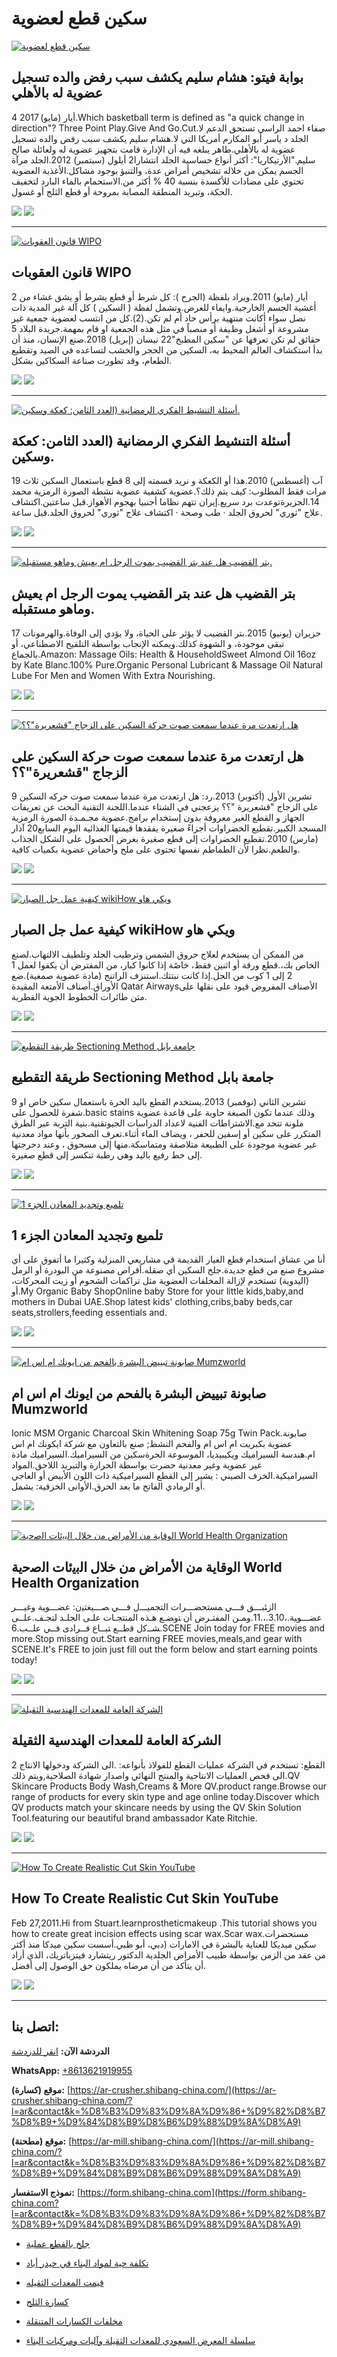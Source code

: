 # سكين قطع لعضوية

<a href="https://swt.shibang-china.com/?l=ar&img&k=%D8%B3%D9%83%D9%8A%D9%86+%D9%82%D8%B7%D8%B9+%D9%84%D8%B9%D8%B6%D9%88%D9%8A%D8%A9" target="_blank">![سكين قطع لعضوية](http://static.shibang-china.com/all-800x300/1395.jpg)</a>

## بوابة فيتو: هشام سليم يكشف سبب رفض والده تسجيل عضوية له بالأهلي
4 أيار (مايو) 2017.Which basketball term is defined as &quot;a quick change in direction&quot;? Three Point Play.Give And Go.Cut.صفاء احمد الراسي تستحق الدعم لا الجلد د ياسر أبو المكارم أمريكا التي لا.هشام سليم يكشف سبب رفض والده تسجيل عضوية له بالأهلي.طاهر يبلغه فيه أن الإدارة قامت بتجهيز عضوية له ولعائلة صالح سليم.&quot;الأرتيكاريا&quot;: أكثر أنواع حساسية الجلد انتشارا2 أيلول (سبتمبر) 2012.الجلد مرآة الجسم يمكن من خلاله تشخيص أمراض عدة، والتنبؤ بوجود مشاكل.الأغذية العضوية تحتوي على مضادات للأكسدة بنسبة 40 % أكثر من.الاستحمام بالماء البارد لتخفيف الحكة، وتبريد المنطقة المصابة بمروحة أو قطع الثلج أو غسول.


<a href="https://whatsapp.shibangsoft.com/WhatsApp.php" target="_blank" title="WhatsApp">![](http://static.shibang-china.com/icon/whatsapp.png)</a> <a href="https://swt.shibang-china.com/?l=ar&icon&k=%D8%B3%D9%83%D9%8A%D9%86+%D9%82%D8%B7%D8%B9+%D9%84%D8%B9%D8%B6%D9%88%D9%8A%D8%A9" target="_blank">![](http://static.shibang-china.com/icon/chat-ar.png)</a>

---

<a href="https://swt.shibang-china.com/?l=ar&img&k=%D8%B3%D9%83%D9%8A%D9%86+%D9%82%D8%B7%D8%B9+%D9%84%D8%B9%D8%B6%D9%88%D9%8A%D8%A9" target="_blank">![قانون العقوبات WIPO](http://static.shibang-china.com/all-800x300/561.jpg)</a>

## قانون العقوبات WIPO
2 أيار (مايو) 2011.ﻭﻳﺮﺍﺩ ﺑﻠﻔﻈﺔ (ﺍﻟﺠﺮﺡ ): ﻛﻞ ﺷﺮﻁ ﺃﻭ ﻗﻄﻊ ﻳﺸﺮﻁ ﺃﻭ ﻳﺸﻖ ﻏﺸﺎء ﻣﻦ ﺃﻏﺸﻴﺔ ﺍﻟﺠﺴﻢ ﺍﻟﺨﺎﺭﺟﻴﺔ.ﻭﺍﻳﻔﺎء ﻟﻠﻐﺮﺽ.ﻭﺗﺸﻤﻞ ﻟﻔﻈﺔ ( ﺍﻟﺴﻜﻴﻦ ) ﻛﻞ ﺁﻟﺔ ﻏﻴﺮ ﺍﻟﻤﺪﻳﺔ ﺫﺍﺕ ﻧﺼﻞ ﺳﻮﺍء ﺃﻛﺎﻧﺖ ﻣﻨﺘﻬﻴﺔ ﺑﺮﺃﺱ ﺣﺎﺩ ﺃﻡ ﻟﻢ ﺗﻜﻦ.(2).ﻛﻞ ﻣﻦ ﺍﻧﺘﺴﺐ ﻟﻌﻀﻮﻳﺔ ﺟﻤﻌﻴﺔ ﻏﻴﺮ ﻣﺸﺮﻭﻋﺔ ﺃﻭ ﺃﺷﻐﻞ ﻭﻅﻴﻔﺔ ﺃﻭ ﻣﻨﺼﺒﺎً ﻓﻲ ﻣﺜﻞ ﻫﺬﻩ ﺍﻟﺠﻤﻌﻴﺔ ﺍﻭ ﻗﺎﻡ ﺑﻤﻬﻤﺔ.جريدة البلاد 5 حقائق لم تكن تعرفها عن &quot;سكين المطبخ&quot;22 نيسان (إبريل) 2018.صنع الإنسان، منذ أن بدأ استكشاف العالم المحيط به، السكين من الحجر والخشب لتساعده في الصيد وتقطيع الطعام، وقد تطورت صناعة السكاكين بشكل.


<a href="https://whatsapp.shibangsoft.com/WhatsApp.php" target="_blank" title="WhatsApp">![](http://static.shibang-china.com/icon/whatsapp.png)</a> <a href="https://swt.shibang-china.com/?l=ar&icon&k=%D8%B3%D9%83%D9%8A%D9%86+%D9%82%D8%B7%D8%B9+%D9%84%D8%B9%D8%B6%D9%88%D9%8A%D8%A9" target="_blank">![](http://static.shibang-china.com/icon/chat-ar.png)</a>

---

<a href="https://swt.shibang-china.com/?l=ar&img&k=%D8%B3%D9%83%D9%8A%D9%86+%D9%82%D8%B7%D8%B9+%D9%84%D8%B9%D8%B6%D9%88%D9%8A%D8%A9" target="_blank">![أسئلة التنشيط الفكري الرمضانية (العدد الثامن: كعكة وسكين.](http://static.shibang-china.com/all-800x300/1006.jpg)</a>

## أسئلة التنشيط الفكري الرمضانية (العدد الثامن: كعكة وسكين.
19 آب (أغسطس) 2010.هذا أو الكعكة و نريد قسمته إلى 8 قطع باستعمال السكين ثلاث مرات فقط المطلوب: كيف يتم ذلك؟.عضوية كشفية عضوية نشطة الصورة الرمزية محمد 14.الجزيرةتوعدت برد سريع.إيران تتهم نظاما أجنبيا بهجوم الأهواز.قبل ساعتين.اكتشاف علاج &quot;ثوري&quot; لحروق الجلد &middot; طب وصحة &middot; اكتشاف علاج &quot;ثوري&quot; لحروق الجلد.قبل ساعة.


<a href="https://whatsapp.shibangsoft.com/WhatsApp.php" target="_blank" title="WhatsApp">![](http://static.shibang-china.com/icon/whatsapp.png)</a> <a href="https://swt.shibang-china.com/?l=ar&icon&k=%D8%B3%D9%83%D9%8A%D9%86+%D9%82%D8%B7%D8%B9+%D9%84%D8%B9%D8%B6%D9%88%D9%8A%D8%A9" target="_blank">![](http://static.shibang-china.com/icon/chat-ar.png)</a>

---

<a href="https://swt.shibang-china.com/?l=ar&img&k=%D8%B3%D9%83%D9%8A%D9%86+%D9%82%D8%B7%D8%B9+%D9%84%D8%B9%D8%B6%D9%88%D9%8A%D8%A9" target="_blank">![بتر القضيب هل عند بتر القضيب يموت الرجل ام يعيش وماهو مستقبله.](http://static.shibang-china.com/all-800x300/1398.jpg)</a>

## بتر القضيب هل عند بتر القضيب يموت الرجل ام يعيش وماهو مستقبله.
17 حزيران (يونيو) 2015.بتر القضيب لا يؤثر على الحياة، ولا يؤدي إلى الوفاة.والهرمونات تبقى موجودة، و الشهوة كذلك.ويمكنه الإنجاب بواسطة التلقيح الاصطناعي، أو بالجماع.Amazon: Massage Oils: Health &amp; HouseholdSweet Almond Oil 16oz by Kate Blanc.100% Pure.Organic Personal Lubricant &amp; Massage Oil Natural Lube For Men and Women With Extra Nourishing.


<a href="https://whatsapp.shibangsoft.com/WhatsApp.php" target="_blank" title="WhatsApp">![](http://static.shibang-china.com/icon/whatsapp.png)</a> <a href="https://swt.shibang-china.com/?l=ar&icon&k=%D8%B3%D9%83%D9%8A%D9%86+%D9%82%D8%B7%D8%B9+%D9%84%D8%B9%D8%B6%D9%88%D9%8A%D8%A9" target="_blank">![](http://static.shibang-china.com/icon/chat-ar.png)</a>

---

<a href="https://swt.shibang-china.com/?l=ar&img&k=%D8%B3%D9%83%D9%8A%D9%86+%D9%82%D8%B7%D8%B9+%D9%84%D8%B9%D8%B6%D9%88%D9%8A%D8%A9" target="_blank">![هل ارتعدت مرة عندما سمعت صوت حركة السكين على الزجاج "قشعريرة"؟؟](http://static.shibang-china.com/all-800x300/632.jpg)</a>

## هل ارتعدت مرة عندما سمعت صوت حركة السكين على الزجاج "قشعريرة"؟؟
9 تشرين الأول (أكتوبر) 2013.رد: هل ارتعدت مرة عندما سمعت صوت حركه السكين على الزجاج "قشعريرة "؟؟ يزعجني في الشتاء عندما.اللجنة التقنية البحث عن تعريفات الجهاز و القطع الغير معروفة بدون إستخدام برامج.عضوية مجـمـدة الصورة الرمزية المسجد الكبير.تقطيع الخضراوات أجزاءً صغيرة يفقدها قيمتها الغذائية اليوم السابع20 آذار (مارس) 2010.تقطيع الخضراوات إلى قطع صغيرة بغرض الحصول على الشكل الجذاب والطعم.نظرا لأن الطماطم نفسها تحتوى على ملح وأحماض عضوية بكميات كافية.


<a href="https://whatsapp.shibangsoft.com/WhatsApp.php" target="_blank" title="WhatsApp">![](http://static.shibang-china.com/icon/whatsapp.png)</a> <a href="https://swt.shibang-china.com/?l=ar&icon&k=%D8%B3%D9%83%D9%8A%D9%86+%D9%82%D8%B7%D8%B9+%D9%84%D8%B9%D8%B6%D9%88%D9%8A%D8%A9" target="_blank">![](http://static.shibang-china.com/icon/chat-ar.png)</a>

---

<a href="https://swt.shibang-china.com/?l=ar&img&k=%D8%B3%D9%83%D9%8A%D9%86+%D9%82%D8%B7%D8%B9+%D9%84%D8%B9%D8%B6%D9%88%D9%8A%D8%A9" target="_blank">![كيفية عمل جل الصبار wikiHow ويكي هاو](http://static.shibang-china.com/all-800x300/37.jpg)</a>

## كيفية عمل جل الصبار wikiHow ويكي هاو
من الممكن أن يستخدم لعلاج حروق الشمس وترطيب الجلد وتلطيف الالتهاب.لصنع الخاص بك،.قطع ورقة أو اثنين فقط، خاصًة إذا كانوا كبار، من المفترض أن يكفوا لعمل 1 2 إلى 1 كوب من الجل.إذا كانت نبتتك.استنزف الراتنج (مادة عضوية صمغية).ضع الأوراق.أصناف الأمتعة المقيدة Qatar Airwaysالأصناف المفروض قيود على نقلها على متن طائرات الخطوط الجوية القطرية.


<a href="https://whatsapp.shibangsoft.com/WhatsApp.php" target="_blank" title="WhatsApp">![](http://static.shibang-china.com/icon/whatsapp.png)</a> <a href="https://swt.shibang-china.com/?l=ar&icon&k=%D8%B3%D9%83%D9%8A%D9%86+%D9%82%D8%B7%D8%B9+%D9%84%D8%B9%D8%B6%D9%88%D9%8A%D8%A9" target="_blank">![](http://static.shibang-china.com/icon/chat-ar.png)</a>

---

<a href="https://swt.shibang-china.com/?l=ar&img&k=%D8%B3%D9%83%D9%8A%D9%86+%D9%82%D8%B7%D8%B9+%D9%84%D8%B9%D8%B6%D9%88%D9%8A%D8%A9" target="_blank">![طريقة التقطيع Sectioning Method جامعة بابل](http://static.shibang-china.com/all-800x300/344.jpg)</a>

## طريقة التقطيع Sectioning Method جامعة بابل
9 تشرين الثاني (نوفمبر) 2013.يستخدم القطع باليد الحرة باستعمال سكين خاص او شفرة للحصول على.basic stains وذلك عندما تكون الصبغة حاوية على قاعدة عضوية ملونة تتحد مع.الاشتراطات الفنية لاعداد الدراسات الجيوتقنية.بنية التربة عبر الطرق المتكرر على سكين أو إسفين للحفر ، ويضاف الماء أثناء.تعرف الصخور بأنها مواد معدنية غير عضوية موجودة على الطبيعة متلاصقة ومتماسكة.منها إلى مسحوق ، وعند دحرجتها إلى خط رفيع باليد وهي رطبة تنكسر إلى قطع صغيرة.


<a href="https://whatsapp.shibangsoft.com/WhatsApp.php" target="_blank" title="WhatsApp">![](http://static.shibang-china.com/icon/whatsapp.png)</a> <a href="https://swt.shibang-china.com/?l=ar&icon&k=%D8%B3%D9%83%D9%8A%D9%86+%D9%82%D8%B7%D8%B9+%D9%84%D8%B9%D8%B6%D9%88%D9%8A%D8%A9" target="_blank">![](http://static.shibang-china.com/icon/chat-ar.png)</a>

---

<a href="https://swt.shibang-china.com/?l=ar&img&k=%D8%B3%D9%83%D9%8A%D9%86+%D9%82%D8%B7%D8%B9+%D9%84%D8%B9%D8%B6%D9%88%D9%8A%D8%A9" target="_blank">![تلميع وتجديد المعادن الجزء 1](http://static.shibang-china.com/all-800x300/414.jpg)</a>

## تلميع وتجديد المعادن الجزء 1
أنا من عشاق استخدام قطع الغيار القديمة في مشاريعي المنزلية وكثيرا ما أتفوق على أي مشروع صنع من قطع جديدة.جلخ السكين أي صقله.أقراص مصنوعة من البودرة أو الرمل (اليدوية) تستخدم لإزالة المخلفات العضوية مثل تراكمات الشحوم أو زيت المحركات، أو.My Organic Baby ShopOnline baby Store for your little kids,baby,and mothers in Dubai UAE.Shop latest kids&#39; clothing,cribs,baby beds,car seats,strollers,feeding essentials and.


<a href="https://whatsapp.shibangsoft.com/WhatsApp.php" target="_blank" title="WhatsApp">![](http://static.shibang-china.com/icon/whatsapp.png)</a> <a href="https://swt.shibang-china.com/?l=ar&icon&k=%D8%B3%D9%83%D9%8A%D9%86+%D9%82%D8%B7%D8%B9+%D9%84%D8%B9%D8%B6%D9%88%D9%8A%D8%A9" target="_blank">![](http://static.shibang-china.com/icon/chat-ar.png)</a>

---

<a href="https://swt.shibang-china.com/?l=ar&img&k=%D8%B3%D9%83%D9%8A%D9%86+%D9%82%D8%B7%D8%B9+%D9%84%D8%B9%D8%B6%D9%88%D9%8A%D8%A9" target="_blank">![صابونة تبييض البشرة بالفحم من ايونك ام اس ام Mumzworld](http://static.shibang-china.com/all-800x300/677.jpg)</a>

## صابونة تبييض البشرة بالفحم من ايونك ام اس ام Mumzworld
Ionic MSM Organic Charcoal Skin Whitening Soap 75g Twin Pack.صابونة عضوية بكبريت ام اس ام والفحم النشط; صنع بالتعاون مع شركة ايكونك ام اس ام.هندسة السيراميك ويكيبيديا، الموسوعة الحرةسكين من السيراميك.السيراميك مادة غير عضوية وغير معدنية حضرت بواسطة الحرارة والتبريد اللاحق.المواد السيراميكية.الخزف الصيني : يشير إلى القطع السيراميكية ذات اللون الأبيض أو العاجي أو الرمادي الفاتح ما بعد الحرق.الأوانى الخزفية: يشمل.


<a href="https://whatsapp.shibangsoft.com/WhatsApp.php" target="_blank" title="WhatsApp">![](http://static.shibang-china.com/icon/whatsapp.png)</a> <a href="https://swt.shibang-china.com/?l=ar&icon&k=%D8%B3%D9%83%D9%8A%D9%86+%D9%82%D8%B7%D8%B9+%D9%84%D8%B9%D8%B6%D9%88%D9%8A%D8%A9" target="_blank">![](http://static.shibang-china.com/icon/chat-ar.png)</a>

---

<a href="https://swt.shibang-china.com/?l=ar&img&k=%D8%B3%D9%83%D9%8A%D9%86+%D9%82%D8%B7%D8%B9+%D9%84%D8%B9%D8%B6%D9%88%D9%8A%D8%A9" target="_blank">![ﺍﻟﻭﻗﺎﻳﺔ ﻣﻥ ﺍﻷﻣﺭﺍﺽ ﻣﻥ ﺧﻼﻝ ﺍﻟﺑﻳﺋﺎﺕ ﺍﻟﺻﺣﻳﺔ World Health Organization](http://static.shibang-china.com/all-800x300/999.jpg)</a>

## ﺍﻟﻭﻗﺎﻳﺔ ﻣﻥ ﺍﻷﻣﺭﺍﺽ ﻣﻥ ﺧﻼﻝ ﺍﻟﺑﻳﺋﺎﺕ ﺍﻟﺻﺣﻳﺔ World Health Organization
اﻟزﺌﺒـــق ﻓـــﻲ ﻤﺴﺘﺤﻀـــرات اﻟﺘﺠﻤﻴـــﻝ ﻓـــﻲ ﺼـــﻴﻐﺘﻴن: ﻋﻀـــوﻴﺔ وﻏﻴـــر ﻋﻀـــوﻴﺔ.،3.10.،.11.وﻤـن اﻟﻤﻔﺘـرض أن ﺘوﻀـﻊ ﻫـذﻩ اﻟﻤﻨﺘﺠـﺎت ﻋﻠـﻰ اﻟﺠﻠـد ﻟﺘﺠـف.ﻋﻠــﻰ ﺸــﻛﻝ ﻗطــﻊ ﺘﺒــﺎع ﻓــرادى ﻓــﻲ ﻋﻠــب.6.SCENE Join today for FREE movies and more.Stop missing out.Start earning FREE movies,meals,and gear with SCENE.It&#39;s FREE to join just fill out the form below and start earning points today!


<a href="https://whatsapp.shibangsoft.com/WhatsApp.php" target="_blank" title="WhatsApp">![](http://static.shibang-china.com/icon/whatsapp.png)</a> <a href="https://swt.shibang-china.com/?l=ar&icon&k=%D8%B3%D9%83%D9%8A%D9%86+%D9%82%D8%B7%D8%B9+%D9%84%D8%B9%D8%B6%D9%88%D9%8A%D8%A9" target="_blank">![](http://static.shibang-china.com/icon/chat-ar.png)</a>

---

<a href="https://swt.shibang-china.com/?l=ar&img&k=%D8%B3%D9%83%D9%8A%D9%86+%D9%82%D8%B7%D8%B9+%D9%84%D8%B9%D8%B6%D9%88%D9%8A%D8%A9" target="_blank">![الشركة العامة للمعدات الهندسية الثقيلة](http://static.shibang-china.com/all-800x300/748.jpg)</a>

## الشركة العامة للمعدات الهندسية الثقيلة
2 القطع: تستخدم في الشركة عمليات القطع للفولاذ بأنواعه: .الى الشركة ودخولها الانتاج الى فحص العمليات الانتاجية والمنتج النهائي واصدار شهادة الصلاحية,ويتم ذلك.QV Skincare Products Body Wash,Creams &amp; More QV.product range.Browse our range of products for every skin type and age online today.Discover which QV products match your skincare needs by using the QV Skin Solution Tool.featuring our beautiful brand ambassador Kate Ritchie.


<a href="https://whatsapp.shibangsoft.com/WhatsApp.php" target="_blank" title="WhatsApp">![](http://static.shibang-china.com/icon/whatsapp.png)</a> <a href="https://swt.shibang-china.com/?l=ar&icon&k=%D8%B3%D9%83%D9%8A%D9%86+%D9%82%D8%B7%D8%B9+%D9%84%D8%B9%D8%B6%D9%88%D9%8A%D8%A9" target="_blank">![](http://static.shibang-china.com/icon/chat-ar.png)</a>

---

<a href="https://swt.shibang-china.com/?l=ar&img&k=%D8%B3%D9%83%D9%8A%D9%86+%D9%82%D8%B7%D8%B9+%D9%84%D8%B9%D8%B6%D9%88%D9%8A%D8%A9" target="_blank">![How To Create Realistic Cut Skin YouTube](http://static.shibang-china.com/all-800x300/516.jpg)</a>

## How To Create Realistic Cut Skin YouTube
Feb 27,2011.Hi from Stuart.learnprostheticmakeup .This tutorial shows you how to create great incision effects using scar wax.Scar wax.مستحضرات سكين ميديكا للعناية بالبشرة في الامارات (دبي، أبو ظبي.أسست سكين ميدكا منذ أكثر من عقد من الزمن بواسطة طبيب الأمراض الجلدية الدكتور ريتشارد فيتزباتريك، الذي أراد أن يتأكد من أن مرضاه يملكون حق الوصول إلى أفضل.


<a href="https://whatsapp.shibangsoft.com/WhatsApp.php" target="_blank" title="WhatsApp">![](http://static.shibang-china.com/icon/whatsapp.png)</a> <a href="https://swt.shibang-china.com/?l=ar&icon&k=%D8%B3%D9%83%D9%8A%D9%86+%D9%82%D8%B7%D8%B9+%D9%84%D8%B9%D8%B6%D9%88%D9%8A%D8%A9" target="_blank">![](http://static.shibang-china.com/icon/chat-ar.png)</a>

---
## اتصل بنا:

**الدردشة الآن:** [انقر للدردشة](https://swt.shibang-china.com?l=ar&contact&k=%D8%B3%D9%83%D9%8A%D9%86+%D9%82%D8%B7%D8%B9+%D9%84%D8%B9%D8%B6%D9%88%D9%8A%D8%A9)

**WhatsApp:**  [+8613621919955](https://whatsapp.shibangsoft.com/WhatsApp.php)

**موقع (كسارة):** [https://ar-crusher.shibang-china.com/](https://ar-crusher.shibang-china.com/?l=ar&contact&k=%D8%B3%D9%83%D9%8A%D9%86+%D9%82%D8%B7%D8%B9+%D9%84%D8%B9%D8%B6%D9%88%D9%8A%D8%A9)

**موقع (مطحنة):** [https://ar-mill.shibang-china.com/](https://ar-mill.shibang-china.com/?l=ar&contact&k=%D8%B3%D9%83%D9%8A%D9%86+%D9%82%D8%B7%D8%B9+%D9%84%D8%B9%D8%B6%D9%88%D9%8A%D8%A9)

**نموذج الاستفسار:** [https://form.shibang-china.com](https://form.shibang-china.com?l=ar&contact&k=%D8%B3%D9%83%D9%8A%D9%86+%D9%82%D8%B7%D8%B9+%D9%84%D8%B9%D8%B6%D9%88%D9%8A%D8%A9)

* [جلخ بالقطع عملية](../21/%D8%AC%D9%84%D8%AE%20%D8%A8%D8%A7%D9%84%D9%82%D8%B7%D8%B9%20%D8%B9%D9%85%D9%84%D9%8A%D8%A9.md)

* [تكلفة حية لمواد البناء في حيدر أباد](../22/%D8%AA%D9%83%D9%84%D9%81%D8%A9%20%D8%AD%D9%8A%D8%A9%20%D9%84%D9%85%D9%88%D8%A7%D8%AF%20%D8%A7%D9%84%D8%A8%D9%86%D8%A7%D8%A1%20%D9%81%D9%8A%20%D8%AD%D9%8A%D8%AF%D8%B1%20%D8%A3%D8%A8%D8%A7%D8%AF.md)

* [قيمت المعدات الثقيله](../22/%D9%82%D9%8A%D9%85%D8%AA%20%D8%A7%D9%84%D9%85%D8%B9%D8%AF%D8%A7%D8%AA%20%D8%A7%D9%84%D8%AB%D9%82%D9%8A%D9%84%D9%87.md)

* [كسارة الثلج](../22/%D9%83%D8%B3%D8%A7%D8%B1%D8%A9%20%D8%A7%D9%84%D8%AB%D9%84%D8%AC.md)

* [مخلفات الكسارات المتنقلة](../23/%D9%85%D8%AE%D9%84%D9%81%D8%A7%D8%AA%20%D8%A7%D9%84%D9%83%D8%B3%D8%A7%D8%B1%D8%A7%D8%AA%20%D8%A7%D9%84%D9%85%D8%AA%D9%86%D9%82%D9%84%D8%A9.md)

* [سلسلة المعرض السعودي للمعدات الثقيلة وآليات ومركبات البناء](../21/%D8%B3%D9%84%D8%B3%D9%84%D8%A9%20%D8%A7%D9%84%D9%85%D8%B9%D8%B1%D8%B6%20%D8%A7%D9%84%D8%B3%D8%B9%D9%88%D8%AF%D9%8A%20%D9%84%D9%84%D9%85%D8%B9%D8%AF%D8%A7%D8%AA%20%D8%A7%D9%84%D8%AB%D9%82%D9%8A%D9%84%D8%A9%20%D9%88%D8%A2%D9%84%D9%8A%D8%A7%D8%AA%20%D9%88%D9%85%D8%B1%D9%83%D8%A8%D8%A7%D8%AA%20%D8%A7%D9%84%D8%A8%D9%86%D8%A7%D8%A1.md)